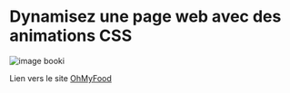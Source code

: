 # Dynamisez une page web avec des animations CSS

![image booki](/assets/images/banner.png)

Lien vers le site [OhMyFood](https://chaira10.github.io/p3ohmyfood/index.html)
